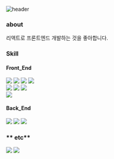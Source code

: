 ![header](https://capsule-render.vercel.app/api?text=안녕하세요&desc=I'm%20donghyun!&type=rect&color=ffb300&fontSize=40&descAlignY=80)

### about
리액트로 프론트엔드 개발하는 것을 좋아합니다.

### Skill

#### **Front_End**
<img src="https://img.shields.io/badge/HTML5-E34F26?style=flat-square&logo=HTML5&logoColor=fff"/> <img src="https://img.shields.io/badge/CSS-1572B6?style=flat-square&logo=CSS3&logoColor=white"/> <img src="https://img.shields.io/badge/JavaScript-F7DF1E?style=flat-square&logo=JavaScript&logoColor=fff"/> <img src="https://img.shields.io/badge/React-61DAFB?style=flat-square&logo=React&logoColor=white"/>  
<img src="https://img.shields.io/badge/reactRouter-CA4245?style=flat-square&logo=reactRouter&logoColor=000"/> <img src="https://img.shields.io/badge/reactQuery-FF4154?style=flat-square&logo=reactQuery&logoColor=white"/> <img src="https://img.shields.io/badge/styledComponents-FE5196?style=flat-square&logo=styledComponents&logoColor=000"/>  
<img src="https://img.shields.io/badge/Typescript-3178C6?style=flat-square&logo=TypeScript&logoColor=fff"/>

#### **Back_End**
<img src="https://img.shields.io/badge/Firebase-3E31DC?style=flat&logo=FireBase&logoColor=fff" /> <img src="https://img.shields.io/badge/Node.js-DC5B1B?style=flat&logo=Node.js&logoColor=white" />  <img src="https://img.shields.io/badge/MongoDB-1AC8CD?style=flat&logo=MongoDB&logoColor=white" /> 

### ** etc**
<img src="https://img.shields.io/badge/Notion-000?style=flat&logo=Notion&logoColor=#000000" /> <img src="https://img.shields.io/badge/Git-000?style=flat&logo=Git&logoColor=" />
